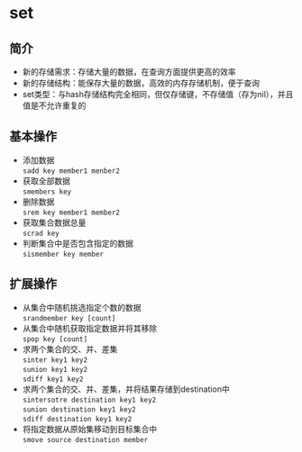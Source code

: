# set
## 简介
- 新的存储需求：存储大量的数据，在查询方面提供更高的效率
- 新的存储结构：能保存大量的数据，高效的内存存储机制，便于查询
- set类型：与hash存储结构完全相同，但仅存储键，不存储值（存为nil），并且值是不允许重复的
  
## 基本操作
- 添加数据  
  `sadd key member1 menber2`  
- 获取全部数据  
  `smembers key`
- 删除数据  
  `srem key member1 member2`  
- 获取集合数据总量  
  `scrad key`
- 判断集合中是否包含指定的数据  
  `sismember key member`

## 扩展操作
- 从集合中随机挑选指定个数的数据  
  `srandmember key [count]`
- 从集合中随机获取指定数据并将其移除  
  `spop key [count]`
- 求两个集合的交、并、差集  
  `sinter key1 key2`  
  `sunion key1 key2`  
  `sdiff key1 key2`  
- 求两个集合的交、并、差集，并将结果存储到destination中  
  `sintersotre destination key1 key2`  
  `sunion destination key1 key2`  
  `sdiff destination key1 key2`  
- 将指定数据从原始集移动到目标集合中  
  `smove source destination member`  